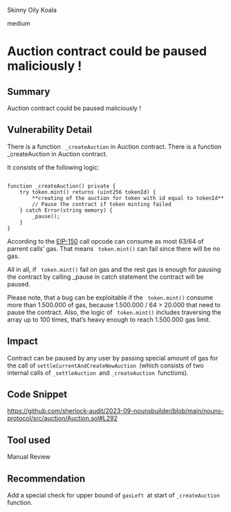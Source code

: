 Skinny Oily Koala

medium

# Auction contract could be paused maliciously !

## Summary
Auction contract could be paused maliciously ! 

## Vulnerability Detail
There is a function ` _createAuction`  in Auction contract. 
There is a function _createAuction in Auction contract.

It consists of the following logic:

```solidity 

function _createAuction() private {
    try token.mint() returns (uint256 tokenId) {
        **creating of the auction for token with id equal to tokenId**
        // Pause the contract if token minting failed
    } catch Error(string memory) {
        _pause();
    }
}

```

According to the [EIP-150](https://github.com/ethereum/EIPs/blob/master/EIPS/eip-150.md) call opcode can consume as most 63/64 of parrent calls’ gas. That means `  token.mint() ` can fail since there will be no gas.

All in all, if `  token.mint() ` fail on gas and the rest gas is enough for pausing the contract by calling _pause in catch statement the contract will be paused.

Please note, that a bug can be exploitable if the `  token.mint() `  consume more than 1.500.000 of gas, because 1.500.000 / 64 > 20.000 that need to pause the contract. Also, the logic of `  token.mint() ` includes traversing the array up to 100 times, that’s heavy enough to reach 1.500.000 gas limit.
## Impact
Contract can be paused by any user by passing special amount of gas for the call of `settleCurrentAndCreateNewAuction `(which consists of two internal calls of `_settleAuction `and `_createAuction `functions).
## Code Snippet
https://github.com/sherlock-audit/2023-09-nounsbuilder/blob/main/nouns-protocol/src/auction/Auction.sol#L292
## Tool used

Manual Review

## Recommendation
Add a special check for upper bound of `gasLeft `at start of `_createAuction `function.